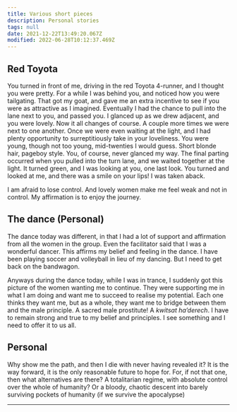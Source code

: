 ```yaml
---
title: Various short pieces
description: Personal stories
tags: null
date: 2021-12-22T13:49:20.067Z
modified: 2022-06-28T10:12:37.469Z
---
```


## Red Toyota

You turned in front of me, driving in the red Toyota 4-runner, and I thought you were pretty. For a while I was behind you, and noticed how you were tailgating. That got my goat, and gave me an extra incentive to see if you were as attractive as I imagined. Eventually I had the chance to pull into the lane next to you, and passed you. I glanced up as we drew adjacent, and you were lovely. Now it all changes of course. A couple more times we were next to one another. Once we were even waiting at the light, and I had plenty opportunity to surreptitiously take in your loveliness. You were young, though not too young, mid-twenties I would guess. Short blonde hair, pageboy style. You, of course, never glanced my way. The final parting occurred when you pulled into the turn lane, and we waited together at the light. It turned green, and I was looking at you, one last look. You turned and looked at me, and there was a smile on your lips! I was taken aback.

I am afraid to lose control. And lovely women make me feel weak and not in control. My affirmation is to enjoy the journey.

## The dance (Personal)

The dance today was different, in that I had a lot of support and affirmation from all the women in the group. Even the facilitator said that I was a wonderful dancer. This affirms my belief and feeling in the dance. I have been playing soccer and volleyball in lieu of my dancing. But I need to get back on the bandwagon.

Anyways during the dance today, while I was in trance, I suddenly got this picture of the women wanting me to continue. They were supporting me in what I am doing and want me to succeed to realise my potential. Each one thinks they want me, but as a whole, they want me to bridge between them and the male principle. A sacred male prostitute! A _kwitsat ha’derech_. I have to remain strong and true to my belief and principles. I see something and I need to offer it to us all.

## Personal

Why show me the path, and then I die with never having revealed it? It is the way forward, it is the only reasonable future to hope for. For, if not that one, then what alternatives are there? A totalitarian regime, with absolute control over the whole of humanity? Or a bloody, chaotic descent into barely surviving pockets of humanity (if we survive the apocalypse)

---
